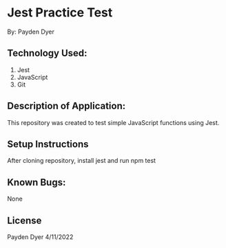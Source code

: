 # Jest Practice Test
By: Payden Dyer

## Technology Used:
1. Jest
2. JavaScript
3. Git

## Description of Application:
This repository was created to test simple JavaScript functions using Jest.

## Setup Instructions
After cloning repository, install jest and run npm test

## Known Bugs:
None

## License
Payden Dyer 4/11/2022